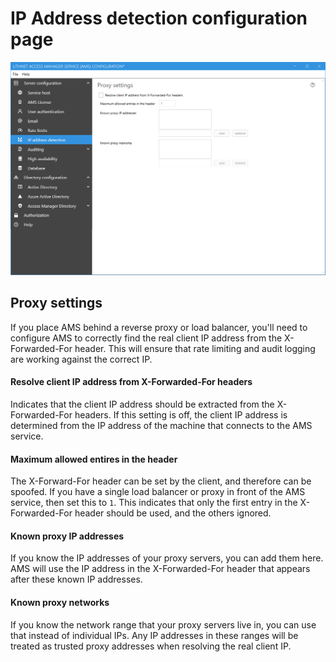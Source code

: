 # IP Address detection configuration page

![](../../.gitbook/assets/ui-page-ip-address-detection.png)

## Proxy settings

If you place AMS behind a reverse proxy or load balancer, you'll need to configure AMS to correctly find the real client IP address from the X-Forwarded-For header. This will ensure that rate limiting and audit logging are working against the correct IP.

#### Resolve client IP address from X-Forwarded-For headers

Indicates that the client IP address should be extracted from the X-Forwarded-For headers. If this setting is off, the client IP address is determined from the IP address of the machine that connects to the AMS service.

#### Maximum allowed entires in the header

The X-Forward-For header can be set by the client, and therefore can be spoofed. If you have a single load balancer or proxy in front of the AMS service, then set this to `1`. This indicates that only the first entry in the X-Forwarded-For header should be used, and the others ignored.

#### Known proxy IP addresses

If you know the IP addresses of your proxy servers, you can add them here. AMS will use the IP address in the X-Forwarded-For header that appears after these known IP addresses.

#### Known proxy networks

If you know the network range that your proxy servers live in, you can use that instead of individual IPs. Any IP addresses in these ranges will be treated as trusted proxy addresses when resolving the real client IP.
